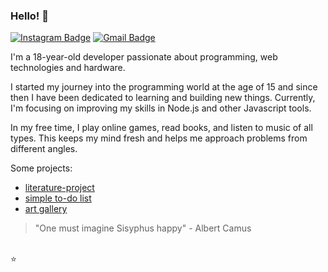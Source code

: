 ### Hello! 👋

[![Instagram Badge](https://img.shields.io/badge/-@lucasvlrn-eabe6c?style=flat-square&labelColor=eabe6c&logo=instagram&logoColor=333&link=https://instagram.com/lucasvlrn)](https://instagram.com/lucasvlrn) [![Gmail Badge](https://img.shields.io/badge/-lucasvilarinhop@gmail.com-eabe6c?style=flat-square&logo=Gmail&logoColor=333&link=mailto:lucasvilarinhop@gmail.com)](mailto:lucasvilarinhop@gmail.com) 

I'm a 18-year-old developer passionate about programming, web technologies and hardware. 

I started my journey into the programming world at the age of 15 and since then I have been dedicated to learning and building new things. Currently, I'm focusing on improving my skills in Node.js and other Javascript tools.

In my free time, I play online games, read books, and listen to music of all types. This keeps my mind fresh and helps me approach problems from different angles.

Some projects:

- [literature-project](https://literature-project.vercel.app)
- [simple to-do list](https://todolist-plum-six.vercel.app)
- [art gallery](https://artgallery-psi.vercel.app)

> "One must imagine Sisyphus happy" - Albert Camus

\
⭐

